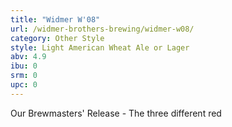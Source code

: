 ```yaml
---
title: "Widmer W'08"
url: /widmer-brothers-brewing/widmer-w08/
category: Other Style
style: Light American Wheat Ale or Lager
abv: 4.9
ibu: 0
srm: 0
upc: 0
---
```

Our Brewmasters' Release - The three different red
